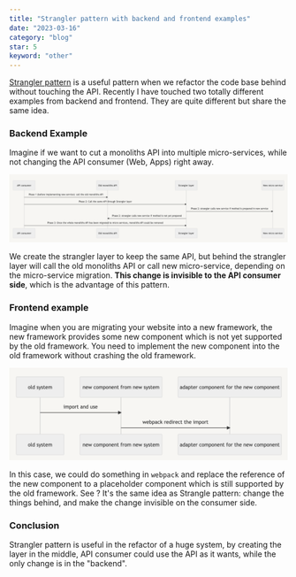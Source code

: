 ```yaml
---
title: "Strangler pattern with backend and frontend examples"
date: "2023-03-16"
category: "blog"
star: 5
keyword: "other"
---
```


[Strangler pattern](https://www.redhat.com/architect/pros-and-cons-strangler-architecture-pattern) is a useful pattern when we refactor the code base behind without touching the API. Recently I have touched two totally different examples from backend and frontend. They are quite different but share the same idea.

### Backend Example

Imagine if we want to cut a monoliths API into multiple micro-services, while not changing the API consumer (Web, Apps) right away.

![](images/strangler/1.png)

We create the strangler layer to keep the same API, but behind the strangler layer will call the old monoliths API or call new micro-service, depending on the micro-service migration. **This change is invisible to the API consumer side**, which is the advantage of this pattern.

### Frontend example

Imagine when you are migrating your website into a new framework, the new framework provides some new component which is not yet supported by the old framework. You need to implement the new component into the old framework without crashing the old framework.

![](images/strangler/2.png)

In this case, we could do something in `webpack` and replace the reference of the new component to a placeholder component which is still supported by the old framework. See ? It's the same idea as Strangle pattern: change the things behind, and make the change invisible on the consumer side.

### Conclusion

Strangler pattern is useful in the refactor of a huge system, by creating the layer in the middle, API consumer could use the API as it wants, while the only change is in the "backend".  
